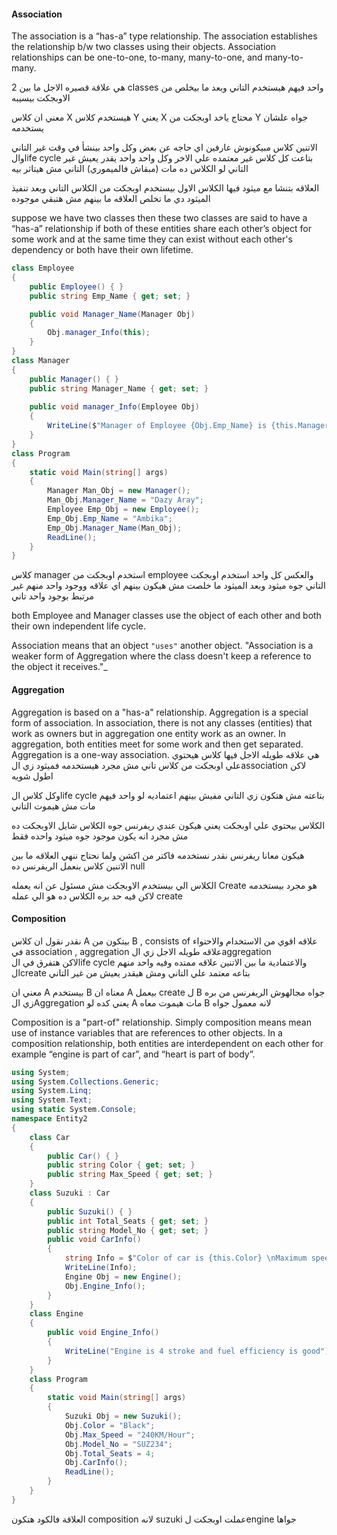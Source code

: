 
#### Association
The association is a “has-a” type relationship. The association establishes the relationship b/w two classes using their objects. Association relationships can be one-to-one, to-many, many-to-one, and many-to-many.

هي علاقة قصيره الاجل ما بين 2 classes واحد فيهم هيستخدم التاني وبعد ما بيخلص من الاوبجكت بيسيبه

معني ان كلاس  X هيستخدم كلاس Y 
يعني X محتاج ياخد اوبجكت من Y جواه علشان يستخدمه

الاتنين كلاس مبيكونوش عارفين اي حاجه عن بعض
وكل واحد بينشأ في وقت غير التاني
والlife cycle بتاعت كل كلاس غير معتمده علي الاخر
وكل واحد واحد يقدر يعيش غير التاني
لو الكلاس ده مات (مبقاش فالميموري) التاني مش هيتاثر بيه

العلاقه بتنشا مع ميثود فيها الكلاس الاول بيستخدم اوبجكت من الكلاس التاني
وبعد تنفيذ الميثود دي ما تخلص العلاقه ما بينهم مش هتبقي موجوده

suppose we have two classes then these two classes are said to have a “has-a” relationship if both of these entities share each other’s object for some work and at the same time they can exist without each other's dependency or both have their own lifetime.

```C#
class Employee
{
    public Employee() { }
    public string Emp_Name { get; set; }

    public void Manager_Name(Manager Obj)
    {
        Obj.manager_Info(this);
    }
}
class Manager
{
    public Manager() { }
    public string Manager_Name { get; set; }
    
    public void manager_Info(Employee Obj)
    {
        WriteLine($"Manager of Employee {Obj.Emp_Name} is {this.Manager_Name}");
    }
}
class Program
{
    static void Main(string[] args)
    {
        Manager Man_Obj = new Manager();
        Man_Obj.Manager_Name = "Dazy Aray";
        Employee Emp_Obj = new Employee();
        Emp_Obj.Emp_Name = "Ambika";
        Emp_Obj.Manager_Name(Man_Obj);
        ReadLine();
    }
}
```
كلاس manager استخدم اوبجكت من employee والعكس 
كل واحد استخدم اوبجكت التاني جوه ميثود 
وبعد الميثود ما خلصت مش هيكون بينهم اي علاقه 
ووجود واحد منهم غير مرتبط بوجود واحد تاني

both Employee and Manager classes use the object of each other and both their own independent life cycle.

 Association means that an object `"uses"` another object. "Association is a weaker form of Aggregation where the class doesn't keep a reference to the object it receives."_

#### Aggregation

Aggregation is based on a "has-a" relationship. Aggregation is a special form of association. In association, there is not any classes (entities) that work as owners but in aggregation one entity work as an owner. In aggregation, both entities meet for some work and then get separated. Aggregation is a one-way association.
هي علاقه طويله الاجل 
فيها كلاس هيحتوي علي اوبجكت من كلاس تاني
مش مجرد هيستخدمه فميثود زي الassociation 
لاكن اطول شويه 

وكل كلاس الlife cycle بتاعته مش هتكون زي التاني
مفيش بينهم اعتماديه
لو واحد فيهم مات مش هيموت التاني

الكلاس بيحتوي علي اوبجكت 
يعني هيكون عندي ريفرنس جوه الكلاس شايل الاوبجكت ده 
مش مجرد انه يكون موجود جوه ميثود واحده فقط

هيكون معانا ريفرنس نقدر نستخدمه فاكتر من اكشن 
ولما نحتاج ننهي العلاقه ما بين الاتنين كلاس بنعمل الريفرنس ده null

الكلاس الي بيستخدم الاوبجكت 
مش مسئول عن انه يعمله Create
هو مجرد بيستخدمه لاكن فيه حد بره الكلاس ده هو الي عمله create



#### Composition 
نقدر نقول ان كلاس A بيتكون من B , 
consists of
علاقه اقوي من الاستخدام والاحتواء في association , aggregation
علاقه طويله الاجل زي الaggregation  
لاكن هتفرق في الlife cycle والاعتمادية ما بين الاتنين
علاقه ممتده وفيه واحد منهم الcreate بتاعه معتمد علي التاني ومش هيقدر يعيش من غير التاني

معني ان A بيستخدم B
معناه ان A بيعمل create ل B جواه
مجالهوش الريفرنس من بره زي الAggregation
يعني كده لو A مات هيموت معاه B لانه معمول جواه 

Composition is a "part-of" relationship. Simply composition means mean use of instance variables that are references to other objects. In a composition relationship, both entities are interdependent on each other for example “engine is part of car”, and “heart is part of body”.

```c#
using System;
using System.Collections.Generic;
using System.Linq;
using System.Text;
using static System.Console;
namespace Entity2
{
    class Car
    {
        public Car() { }
        public string Color { get; set; }
        public string Max_Speed { get; set; }
    }
    class Suzuki : Car
    {
        public Suzuki() { }
        public int Total_Seats { get; set; }
        public string Model_No { get; set; }
        public void CarInfo()
        {
            string Info = $"Color of car is {this.Color} \nMaximum speed is {this.Max_Speed}\nNumber of seats is {this.Total_Seats}\nModel No is {this.Model_No}\n";
            WriteLine(Info);
            Engine Obj = new Engine();
            Obj.Engine_Info();
        }
    }
    class Engine
    {
        public void Engine_Info()
        {
            WriteLine("Engine is 4 stroke and fuel efficiency is good");
        }
    }
    class Program
    {
        static void Main(string[] args)
        {
            Suzuki Obj = new Suzuki();
            Obj.Color = "Black";
            Obj.Max_Speed = "240KM/Hour";
            Obj.Model_No = "SUZ234";
            Obj.Total_Seats = 4;
            Obj.CarInfo();
            ReadLine();
        }
    }
}
```
العلاقة فالكود هتكون composition لانه suzuki عملت اوبجكت لengine جواها